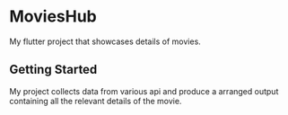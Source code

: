 # MoviesHub

My flutter project that showcases details of movies.

## Getting Started

My project collects data from various api and produce a arranged output containing all the relevant details of the movie.
